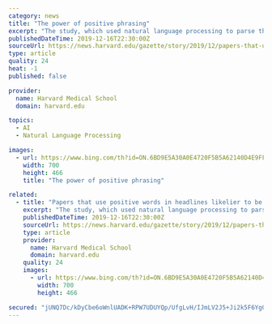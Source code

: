 ```yaml
---
category: news
title: "The power of positive phrasing"
excerpt: "The study, which used natural language processing to parse the papers’ language, found that the titles and abstracts of research led by men were likelier to use words such as “excellent,” “novel,” and “unique” than papers led by women. The research also showed that studies using such framing had up to 13 percent more citations by ..."
publishedDateTime: 2019-12-16T22:30:00Z
sourceUrl: https://news.harvard.edu/gazette/story/2019/12/papers-that-use-positive-words-in-headlines-likelier-to-be-cited/
type: article
quality: 24
heat: -1
published: false

provider:
  name: Harvard Medical School
  domain: harvard.edu

topics:
  - AI
  - Natural Language Processing

images:
  - url: https://www.bing.com/th?id=ON.6BD9E5A30A0E4720F5B5A62140D4E9FF
    width: 700
    height: 466
    title: "The power of positive phrasing"

related:
  - title: "Papers that use positive words in headlines likelier to be cited"
    excerpt: "The study, which used natural language processing to parse the papers’ language, found that the titles and abstracts of research led by men were likelier to use words such as “excellent,” “novel,” and “unique” than papers led by women. The research also showed that studies using such framing had up to 13 percent more citations by ..."
    publishedDateTime: 2019-12-16T22:30:00Z
    sourceUrl: https://news.harvard.edu/gazette/story/2019/12/papers-that-use-positive-words-in-headlines-likelier-to-be-cited/
    type: article
    provider:
      name: Harvard Medical School
      domain: harvard.edu
    quality: 24
    images:
      - url: https://www.bing.com/th?id=ON.6BD9E5A30A0E4720F5B5A62140D4E9FF
        width: 700
        height: 466

secured: "jUNQ7Dc/kDyCbe6oWnlUADK+RPW7UDUYQp/UfgLvH/IJmLV2J5+Ji2k5F6Yg0C+Ey4iXtE5Ug7i50E0HAoYJw4se8U0zoD1QfVi2p2VX/0D5uO0xCFi04YzwP8rDsPMlOI6vJpR7CREO3rK4CL0siO2DjjNzAGOfh/eHqrK2ulR2mssrIhY7sV29lf/ITr4dfpuk37LgBaol4XlfzcHISjlcS0Bh/Yy9cGnuVLCaD4lp7ZrfByKXW3XJAY8oovBggxYMTDoVKYw+FAejOqqzCQ==;9wlUQFQC69ArrOVAc8McpQ=="
---
```


